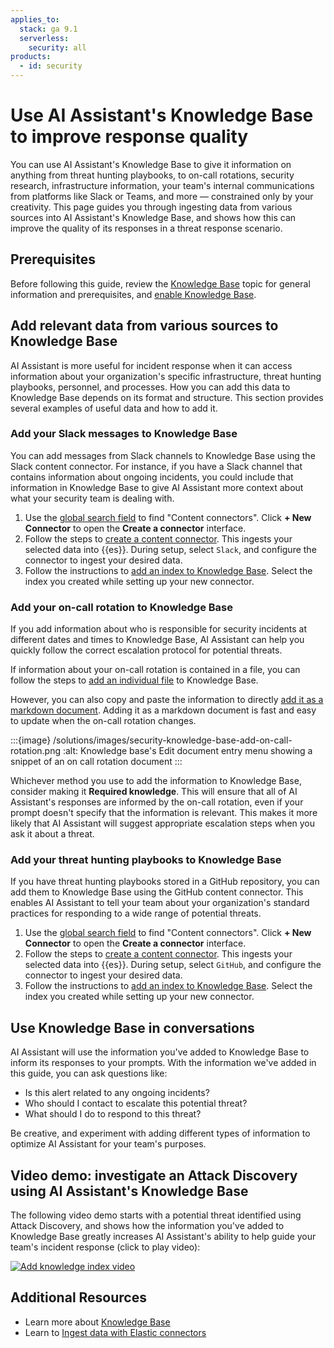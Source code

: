 ```yaml
---
applies_to:
  stack: ga 9.1
  serverless:
    security: all
products:
  - id: security
---
```



# Use AI Assistant's Knowledge Base to improve response quality

You can use AI Assistant's Knowledge Base to give it information on anything from threat hunting playbooks, to on-call rotations, security research, infrastructure information, your team's internal communications from platforms like Slack or Teams, and more — constrained only by your creativity. This page guides you through ingesting data from various sources into AI Assistant's Knowledge Base, and shows how this can improve the quality of its responses in a threat response scenario. 

## Prerequisites

Before following this guide, review the [Knowledge Base](/solutions/security/ai/ai-assistant-knowledge-base.md) topic for general information and prerequisites, and [enable Knowledge Base](/solutions/security/ai/ai-assistant-knowledge-base.md#enable-knowledge-base).

## Add relevant data from various sources to Knowledge Base

AI Assistant is more useful for incident response when it can access information about your organization's specific infrastructure, threat hunting playbooks, personnel, and processes. How you can add this data to Knowledge Base depends on its format and structure. This section provides several examples of useful data and how to add it. 

### Add your Slack messages to Knowledge Base

You can add messages from Slack channels to Knowledge Base using the Slack content connector. For instance, if you have a Slack channel that contains information about ongoing incidents, you could include that information in Knowledge Base to give AI Assistant more context about what your security team is dealing with. 

1. Use the [global search field](/explore-analyze/find-and-organize/find-apps-and-objects.md) to find "Content connectors". Click **+ New Connector** to open the **Create a connector** interface.
2. Follow the steps to [create a content connector](/solutions/security/get-started/content-connectors.md). This ingests your selected data into {{es}}. During setup, select `Slack`, and configure the connector to ingest your desired data.
3. Follow the instructions to [add an index to Knowledge Base](/solutions/security/ai/ai-assistant-knowledge-base.md#). Select the index you created while setting up your new connector.

### Add your on-call rotation to Knowledge Base

If you add information about who is responsible for security incidents at different dates and times to Knowledge Base, AI Assistant can help you quickly follow the correct escalation protocol for potential threats. 

If information about your on-call rotation is contained in a file, you can follow the steps to [add an individual file](/solutions/security/ai/ai-assistant-knowledge-base.md#add-specific-file) to Knowledge Base. 

However, you can also copy and paste the information to directly [add it as a markdown document](/solutions/security/ai/ai-assistant-knowledge-base.md#knowledge-base-add-knowledge-document). Adding it as a markdown document is fast and easy to update when the on-call rotation changes. 

:::{image} /solutions/images/security-knowledge-base-add-on-call-rotation.png
:alt: Knowledge base's Edit document entry menu showing a snippet of an on call rotation document
:::

Whichever method you use to add the information to Knowledge Base, consider making it **Required knowledge**. This will ensure that all of AI Assistant's responses are informed by the on-call rotation, even if your prompt doesn't specify that the information is relevant. This makes it more likely that AI Assistant will suggest appropriate escalation steps when you ask it about a threat.

### Add your threat hunting playbooks to Knowledge Base
 
If you have threat hunting playbooks stored in a GitHub repository, you can add them to Knowledge Base using the GitHub content connector. This enables AI Assistant to tell your team about your organization's standard practices for responding to a wide range of potential threats. 

1. Use the [global search field](/explore-analyze/find-and-organize/find-apps-and-objects.md) to find "Content connectors". Click **+ New Connector** to open the **Create a connector** interface.
2. Follow the steps to [create a content connector](/solutions/security/get-started/content-connectors.md). This ingests your selected data into {{es}}. During setup, select `GitHub`, and configure the connector to ingest your desired data.
3. Follow the instructions to [add an index to Knowledge Base](/solutions/security/ai/ai-assistant-knowledge-base.md#). Select the index you created while setting up your new connector.

## Use Knowledge Base in conversations

AI Assistant will use the information you've added to Knowledge Base to inform its responses to your prompts. With the information we've added in this guide, you can ask questions like:

- Is this alert related to any ongoing incidents?
- Who should I contact to escalate this potential threat?
- What should I do to respond to this threat?

Be creative, and experiment with adding different types of information to optimize AI Assistant for your team's purposes.

## Video demo: investigate an Attack Discovery using AI Assistant's Knowledge Base

The following video demo starts with a potential threat identified using Attack Discovery, and shows how the information you've added to Knowledge Base greatly increases AI Assistant's ability to help guide your team's incident response (click to play video):

[![Add knowledge index video](https://play.vidyard.com/SGrcygEFBCEJRURGjR8sMh.jpg)](https://videos.elastic.co/watch/SGrcygEFBCEJRURGjR8sMh?)

## Additional Resources

- Learn more about [Knowledge Base](https://www.elastic.co/guide/en/security/current/ai-assistant-knowledge-base.html)
- Learn to [Ingest data with Elastic connectors](https://www.elastic.co/guide/en/elasticsearch/reference/current/search-connectors.html)
